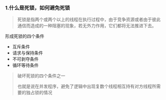 ### 1.什么是死锁，如何避免死锁

>  死锁是指两个或两个以上的线程在执行过程中，由于竞争资源或者由于彼此通信而造成的一种阻塞的现象，若无外力作用，它们都将无法推进下去。 

形成死锁的四个条件

- 互斥条件
- 请求与保持条件
- 不可剥夺条件
- 循环等待条件

> 破坏死锁的四个条件之一
>
> 也就是说在并发程序，避免了逻辑中出现复数个线程相互持有对方线程所需要的独占锁的情况

